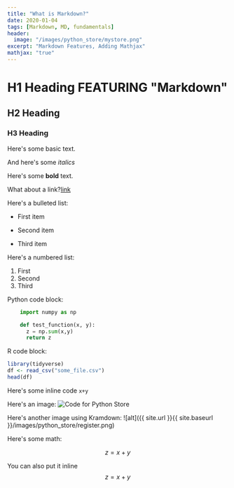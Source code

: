 ```yaml
---
title: "What is Markdown?"
date: 2020-01-04
tags: [Markdown, MD, fundamentals]
header:
  image: "/images/python_store/mystore.png"
excerpt: "Markdown Features, Adding Mathjax"
mathjax: "true"
---
```


# H1 Heading FEATURING "Markdown"

## H2 Heading

### H3 Heading

Here's some basic text.

And here's some *italics*

Here's some **bold** text.

What about a link?[link](https://github.com/TheeOriginalDev)

Here's a bulleted list:
* First item
+ Second item
- Third item

Here's a numbered list:
1. First
2. Second
3. Third

Python code block:
```python
    import numpy as np

    def test_function(x, y):
      z = np.sum(x,y)
      return z
```

R code block:
```r
library(tidyverse)
df <- read_csv("some_file.csv")
head(df)
```

Here's some inline code `x+y`

Here's an image:
<img src="{{ site.url }}{{ site.baseurl }}/images/python_store/register.png" alt="Code for Python Store">

Here's another image using Kramdown:
![alt]({{ site.url }}{{ site.baseurl }}/images/python_store/register.png)

Here's some math:

$$z=x+y$$

You can also put it inline $$z=x+y$$

